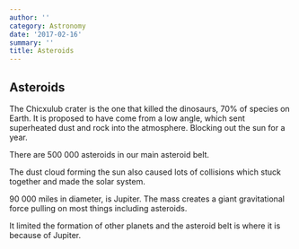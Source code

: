 ```yaml
---
author: ''
category: Astronomy
date: '2017-02-16'
summary: ''
title: Asteroids
---
```

## Asteroids

The Chicxulub crater is the one that killed the dinosaurs, 70% of species on Earth.
It is proposed to have come from a low angle, which sent superheated dust and rock into the atmosphere. Blocking out the sun for a year.

There are 500 000 asteroids in our main asteroid belt.

The dust cloud forming the sun also caused lots of collisions which stuck together and made the solar system.

90 000 miles in diameter, is Jupiter. The mass creates a giant gravitational force pulling on most things including asteroids.

It limited the formation of other planets and the asteroid belt is where it is because of Jupiter.
